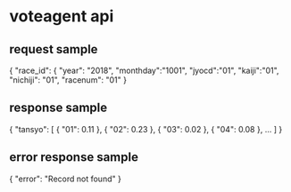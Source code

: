 # voteagent api

## request sample

{
    "race_id": {
        "year": "2018",
        "monthday":"1001",
        "jyocd":"01",
        "kaiji":"01",
        "nichiji": "01",
        "racenum": "01"
}

## response sample

{
    "tansyo": [
        { "01": 0.11 },
        { "02": 0.23 },
        { "03": 0.02 },
        { "04": 0.08 },
        ...
    ]
}

## error response sample

{
    "error": "Record not found"
}

